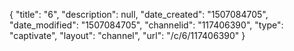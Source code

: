 {
    "title": "6",
    "description": null,
    "date_created": "1507084705",
    "date_modified": "1507084705",
    "channelid": "117406390",
    "type": "captivate",
    "layout": "channel",
    "url": "\/c\/6\/117406390"
}